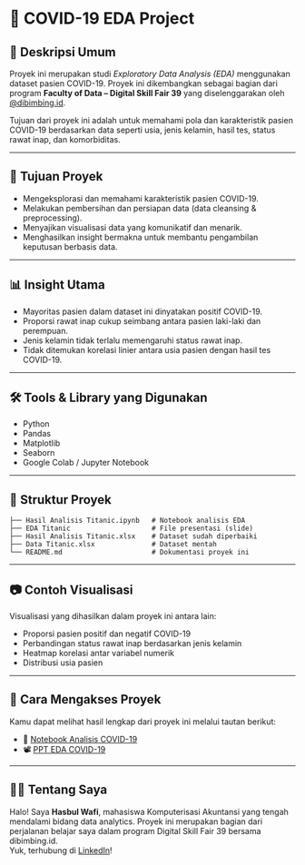 # 🦠 COVID-19 EDA Project

## 📌 Deskripsi Umum  
Proyek ini merupakan studi *Exploratory Data Analysis (EDA)* menggunakan dataset pasien COVID-19. Proyek ini dikembangkan sebagai bagian dari program **Faculty of Data – Digital Skill Fair 39** yang diselenggarakan oleh [@dibimbing.id](https://dibimbing.id).  

Tujuan dari proyek ini adalah untuk memahami pola dan karakteristik pasien COVID-19 berdasarkan data seperti usia, jenis kelamin, hasil tes, status rawat inap, dan komorbiditas.

---

## 🎯 Tujuan Proyek  
- Mengeksplorasi dan memahami karakteristik pasien COVID-19.  
- Melakukan pembersihan dan persiapan data (data cleansing & preprocessing).  
- Menyajikan visualisasi data yang komunikatif dan menarik.  
- Menghasilkan insight bermakna untuk membantu pengambilan keputusan berbasis data.  

---

## 📊 Insight Utama  
- Mayoritas pasien dalam dataset ini dinyatakan positif COVID-19.  
- Proporsi rawat inap cukup seimbang antara pasien laki-laki dan perempuan.  
- Jenis kelamin tidak terlalu memengaruhi status rawat inap.  
- Tidak ditemukan korelasi linier antara usia pasien dengan hasil tes COVID-19.  

---

## 🛠️ Tools & Library yang Digunakan  
- Python  
- Pandas  
- Matplotlib  
- Seaborn  
- Google Colab / Jupyter Notebook  

---

## 📁 Struktur Proyek  
```
├── Hasil Analisis Titanic.ipynb   # Notebook analisis EDA
├── EDA Titanic                    # File presentasi (slide)
├── Hasil Analisis Titanic.xlsx    # Dataset sudah diperbaiki
├── Data Titanic.xlsx              # Dataset mentah
└── README.md                      # Dokumentasi proyek ini
```
---

## 📷 Contoh Visualisasi  
Visualisasi yang dihasilkan dalam proyek ini antara lain:  
- Proporsi pasien positif dan negatif COVID-19  
- Perbandingan status rawat inap berdasarkan jenis kelamin  
- Heatmap korelasi antar variabel numerik  
- Distribusi usia pasien  

---

## 📄 Cara Mengakses Proyek  
Kamu dapat melihat hasil lengkap dari proyek ini melalui tautan berikut:  
- 📘 [Notebook Analisis COVID-19](https://github.com/Sebul1306/DSF39-EDA-Covid/blob/main/Tugas_DSF_39_COVID.ipynb) 
- 📽️ [PPT EDA COVID-19](https://github.com/Sebul1306/EDA-COVID19/blob/main/Presentasi_COVID.pdf)  

---

## 🙋‍♂️ Tentang Saya  
Halo! Saya **Hasbul Wafi**, mahasiswa Komputerisasi Akuntansi yang tengah mendalami bidang data analytics. Proyek ini merupakan bagian dari perjalanan belajar saya dalam program Digital Skill Fair 39 bersama dibimbing.id.  
Yuk, terhubung di [LinkedIn](https://www.linkedin.com/in/hasbulwafi/)!
